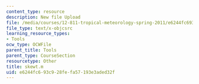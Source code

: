```yaml
---
content_type: resource
description: New file Upload
file: /media/courses/12-811-tropical-meteorology-spring-2011/e6244fc693c928fefa57193e3aded32f_skewt.m
file_type: text/x-objcsrc
learning_resource_types:
- Tools
ocw_type: OCWFile
parent_title: Tools
parent_type: CourseSection
resourcetype: Other
title: skewt.m
uid: e6244fc6-93c9-28fe-fa57-193e3aded32f
---
```

